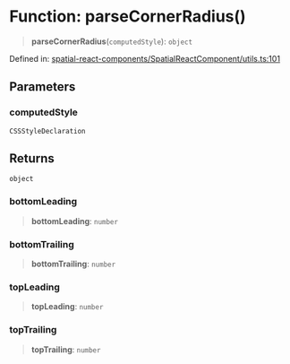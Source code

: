# Function: parseCornerRadius()

> **parseCornerRadius**(`computedStyle`): `object`

Defined in: [spatial-react-components/SpatialReactComponent/utils.ts:101](https://github.com/webspatial/webspatial-sdk/blob/main/react/src/spatial-react-components/SpatialReactComponent/utils.ts#L101)

## Parameters

### computedStyle

`CSSStyleDeclaration`

## Returns

`object`

### bottomLeading

> **bottomLeading**: `number`

### bottomTrailing

> **bottomTrailing**: `number`

### topLeading

> **topLeading**: `number`

### topTrailing

> **topTrailing**: `number`
